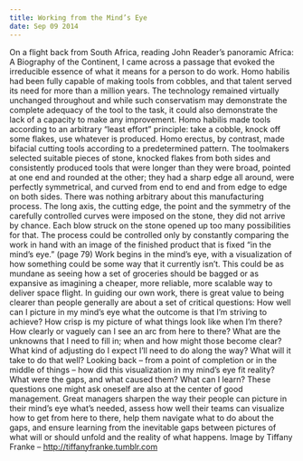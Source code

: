 ```yaml
---
title: Working from the Mind’s Eye
date: Sep 09 2014
---
```


On a flight back from South Africa, reading John Reader’s panoramic Africa: A Biography of the Continent, I came across a passage that evoked the irreducible essence of what it means for a person to do work. Homo habilis had been fully capable of making tools from cobbles, and that talent served its need for more than a million years. The technology remained virtually unchanged throughout and while such conservatism may demonstrate the complete adequacy of the tool to the task, it could also demonstrate the lack of a capacity to make any improvement. Homo habilis made tools according to an arbitrary “least effort” principle: take a cobble, knock off some flakes, use whatever is produced. Homo erectus, by contrast, made bifacial cutting tools according to a predetermined pattern. The toolmakers selected suitable pieces of stone, knocked flakes from both sides and consistently produced tools that were longer than they were broad, pointed at one end and rounded at the other; they had a sharp edge all around, were perfectly symmetrical, and curved from end to end and from edge to edge on both sides. There was nothing arbitrary about this manufacturing process. The long axis, the cutting edge, the point and the symmetry of the carefully controlled curves were imposed on the stone, they did not arrive by chance. Each blow struck on the stone opened up too many possibilities for that. The process could be controlled only by constantly comparing the work in hand with an image of the finished product that is fixed “in the mind’s eye.” (page 79) Work begins in the mind’s eye, with a visualization of how something could be some way that it currently isn’t. This could be as mundane as seeing how a set of groceries should be bagged or as expansive as imagining a cheaper, more reliable, more scalable way to deliver space flight. In guiding our own work, there is great value to being clearer than people generally are about a set of critical questions: How well can I picture in my mind’s eye what the outcome is that I’m striving to achieve? How crisp is my picture of what things look like when I’m there? How clearly or vaguely can I see an arc from here to there? What are the unknowns that I need to fill in; when and how might those become clear? What kind of adjusting do I expect I’ll need to do along the way? What will it take to do that well? Looking back – from a point of completion or in the middle of things – how did this visualization in my mind’s eye fit reality? What were the gaps, and what caused them? What can I learn? These questions one might ask oneself are also at the center of good management. Great managers sharpen the way their people can picture in their mind’s eye what’s needed, assess how well their teams can visualize how to get from here to there, help them navigate what to do about the gaps, and ensure learning from the inevitable gaps between pictures of what will or should unfold and the reality of what happens. Image by Tiffany Franke – http://tiffanyfranke.tumblr.com
